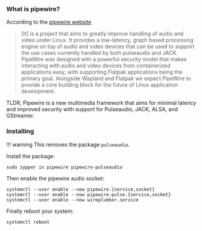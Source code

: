 ### What is pipewire?

According to the [pipewire website](https://pipewire.org/)

> [It] is a project that aims to greatly improve handling of audio and video under Linux. It provides a low-latency, graph based processing engine on top of audio and video devices that can be used to support the use cases currently handled by both pulseaudio and JACK. PipeWire was designed with a powerful security model that makes interacting with audio and video devices from containerized applications easy, with supporting Flatpak applications being the primary goal. Alongside Wayland and Flatpak we expect PipeWire to provide a core building block for the future of Linux application development.

TLDR; Pipewire is a new multimedia framework that aims for minimal latency and improved security with support for Pulseaudio, JACK, ALSA, and GStreamer.

### Installing

!!! warning 
	This removes the package `pulseaudio`.

Install the package:

```
sudo zypper in pipewire pipewire-pulseaudio
```

Then enable the pipewire audio socket:

```
systemctl --user enable --now pipewire.{service,socket}
systemctl --user enable --now pipewire-pulse.{service,socket}
systemctl --user enable --now wireplumber.service
```

Finally reboot your system:

```
systemctl reboot
```
